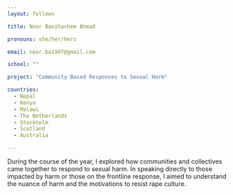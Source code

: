 ```yaml
---
layout: fellows

title: Noor Banihashem Ahmad

pronouns: she/her/hers

email: noor.ba1997@gmail.com 

school: ""

project: "Community Based Responses to Sexual Harm"

countries:
  - Nepal
  - Kenya
  - Malawi
  - The Netherlands
  - Stockholm
  - Scotland
  - Australia

---
```


During the course of the year, I explored how communities and collectives came together to respond to sexual harm. In speaking directly to those impacted by harm or those on the frontline response, I aimed to understand the nuance of harm and the motivations to resist rape culture.